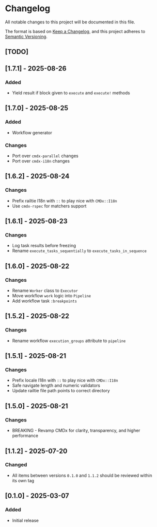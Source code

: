 # Changelog

All notable changes to this project will be documented in this file.

The format is based on [Keep a Changelog](https://keepachangelog.com/en/1.1.0/), and this project adheres to [Semantic Versioning](https://semver.org/spec/v2.0.0.html).

## [TODO]

## [1.7.1] - 2025-08-26

### Added
- Yield result if block given to `execute` and `execute!` methods

## [1.7.0] - 2025-08-25

### Added
- Workflow generator

### Changes
- Port over `cmdx-parallel` changes
- Port over `cmdx-i18n` changes

## [1.6.2] - 2025-08-24

### Changes
- Prefix railtie I18n with `::` to play nice with `CMDx::I18n`
- Use `cmdx-rspec` for matchers support

## [1.6.1] - 2025-08-23

### Changes
- Log task results before freezing
- Rename `execute_tasks_sequentially` to `execute_tasks_in_sequence`

## [1.6.0] - 2025-08-22

### Changes
- Rename `Worker` class to `Executor`
- Move workflow `work` logic into `Pipeline`
- Add workflow task `:breakpoints`

## [1.5.2] - 2025-08-22

### Changes
- Rename workflow `execution_groups` attribute to `pipeline`

## [1.5.1] - 2025-08-21

### Changes
- Prefix locale I18n with `::` to play nice with `CMDx::I18n`
- Safe navigate length and numeric validators
- Update railtie file path points to correct directory

## [1.5.0] - 2025-08-21

### Changes
- BREAKING - Revamp CMDx for clarity, transparency, and higher performance

## [1.1.2] - 2025-07-20

### Changed
- All items between versions `0.1.0` and `1.1.2` should be reviewed within its own tag

## [0.1.0] - 2025-03-07

### Added
- Initial release
